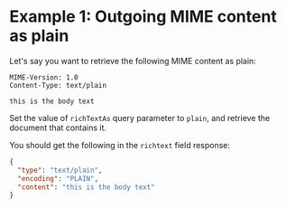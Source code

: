 # Example 1: Outgoing MIME content as plain

Let's say you want to retrieve the following MIME content as plain:

```text
MIME-Version: 1.0
Content-Type: text/plain

this is the body text
```

Set the value of `richTextAs` query parameter to `plain`, and retrieve the document that contains it.

You should get the following in the `richtext` field response:

```json
{
  "type": "text/plain",
  "encoding": "PLAIN",
  "content": "this is the body text"
}
```
